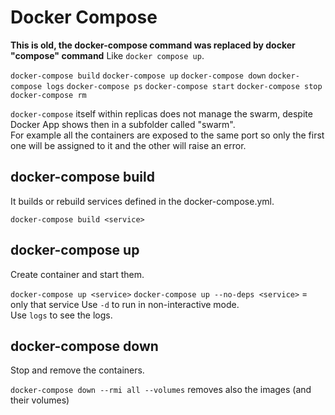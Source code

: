 # Docker Compose

**This is old, the docker-compose command was replaced by docker "compose" command**
Like ``docker compose up``.


``docker-compose build``
``docker-compose up``
``docker-compose down``
``docker-compose logs``
``docker-compose ps``
``docker-compose start``
``docker-compose stop``
``docker-compose rm``

``docker-compose`` itself within replicas does not manage the swarm, despite Docker App shows then in a subfolder called "swarm".  
For example all the containers are exposed to the same port so only the first one will be assigned to it and the other will raise an error.  

## docker-compose build
It builds or rebuild services defined in the docker-compose.yml.  

``docker-compose build <service>``

## docker-compose up
Create container and start them.

``docker-compose up <service>``
``docker-compose up --no-deps <service>`` = only that service
Use ``-d`` to run in non-interactive mode.  
Use ``logs`` to see the logs.  

## docker-compose down
Stop and remove the containers.

``docker-compose down --rmi all --volumes`` removes also the images (and their volumes)
